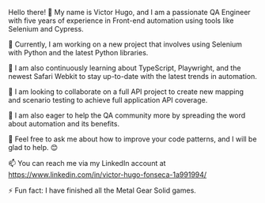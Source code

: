 Hello there! 👋 My name is Victor Hugo, and I am a passionate QA Engineer with five years of experience in Front-end automation using tools like Selenium and Cypress.

🔭 Currently, I am working on a new project that involves using Selenium with Python and the latest Python libraries.

🌱 I am also continuously learning about TypeScript, Playwright, and the newest Safari Webkit to stay up-to-date with the latest trends in automation.

👯 I am looking to collaborate on a full API project to create new mapping and scenario testing to achieve full application API coverage.

🤔 I am also eager to help the QA community more by spreading the word about automation and its benefits.

💬 Feel free to ask me about how to improve your code patterns, and I will be glad to help. 😊

📫 You can reach me via my LinkedIn account at https://www.linkedin.com/in/victor-hugo-fonseca-1a991994/

⚡ Fun fact: I have finished all the Metal Gear Solid games.





